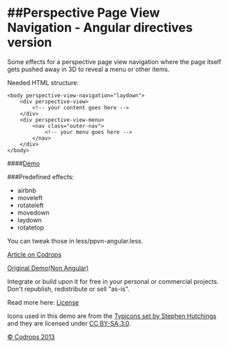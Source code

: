 ##Perspective Page View Navigation - Angular directives version
=========

Some effects for a perspective page view navigation where the page itself gets pushed away in 3D to reveal a menu or other items.

Needed HTML structure:

	<body perspective-view-navigation="laydown">
		<div perspective-view>
			<!-- your content goes here -->
		</div>
		<div perspective-view-menu>
			<nav class="outer-nav">
				<!-- your menu goes here -->
			</nav>
		</div>
	</body>
	
####[Demo](http://capaj.github.io/ppvn-angular/)

###Predefined effects:
- airbnb
- moveleft
- rotateleft
- movedown
- laydown
- rotatetop

You can tweak those in less/ppvn-angular.less.

[Article on Codrops](http://tympanus.net/codrops/?p=17915)

[Original Demo(Non Angular)](http://tympanus.net/Development/PerspectivePageViewNavigation/)

Integrate or build upon it for free in your personal or commercial projects. Don't republish, redistribute or sell "as-is".

Read more here: [License](http://tympanus.net/codrops/licensing/)

Icons used in this demo are from the [Typicons set by Stephen Hutchings](http://typicons.com/) and they are licensed under [CC BY-SA 3.0](http://creativecommons.org/licenses/by-sa/3.0/).

[© Codrops 2013](http://www.codrops.com)

